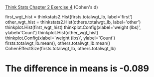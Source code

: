 [Think Stats Chapter 2 Exercise 4](http://greenteapress.com/thinkstats2/html/thinkstats2003.html#toc24) (Cohen's d)

>> 
first_wgt_hist = thinkstats2.Hist(firsts.totalwgt_lb, label='first')
other_wgt_hist = thinkstats2.Hist(others.totalwgt_lb, label='other')
thinkplot.Hist(first_wgt_hist)
thinkplot.Config(xlabel='weight (lbs)', ylabel='Count')
thinkplot.Hist(other_wgt_hist)
thinkplot.Config(xlabel='weight (lbs)', ylabel='Count')
firsts.totalwgt_lb.mean(), others.totalwgt_lb.mean()
CohenEffectSize(firsts.totalwgt_lb, others.totalwgt_lb)
# The difference in means is -0.089
